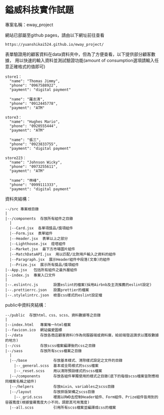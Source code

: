 # 鎰威科技實作試題

專案名稱：eway_project


網站已部屬至github pages，請由以下網址前往查看

    https://yuanshikai524.github.io/eway_project/



表單驗證用的顧客資料在data資料夾中，但為了方便查看，以下提供部分顧客數據，
用以快速的輸入資料並測試驗證功能(amount of consumption選項請輸入任意正確格式的值即可)

    store1：
      "name": "Thomas Jimmy",
      "phone": "0967588922",
      "payment": "digital payment"

      "name": "羅志清",
      "phone": "0912445778",
      "payment": "ATM"

    store3：
      "name": "Hughes Mario",
      "phone": "0920555444",
      "payment": "ATM"

      "name": "張三",
      "phone": "0923833755",
      "payment": "digital payment"

    store223：
      "name": "Johnson Wicky",
      "phone": "0973255611",
      "payment": "ATM"

      "name": "林峰",
      "phone": "0999111333",
      "payment": "digital payment"
      

資料夾結構：

    --/src 專案根目錄
    |
    |--/components  存放所有組件之目錄
      |
      |--Card.jsx  各單項獎品/獎項組件
      |--Form.jsx  表單組件
      |--Header.jsx  表單以上之部分
      |--Lighthouse.jsx  燈塔組件
      |--Market.jsx  最下方市場圖片組件
      |--MatchDataAPI.jsx  用以匹配/比對用戶輸入之資料的組件
      |--Paragraph.jsx  展示Header組件中段落(文章)的組件
      |--Prize.jsx  展示所有獎品/獎項組件
    |--App.jsx   包括所有組件之最外層組件
    |--index.js  專案入口文件
    |
    |--.eslintrc.js       設置eslint的檔案(採用Airbnb及主流推薦的eslint設定)
    |--.prettierrc.json   設置prettier的檔案
    |--.stylelintrc.json  檢查css樣式的eslint設定檔


public中資料夾結構：

    --/public  存放html、css、scss、資料數據等之目錄
    |
    |--index.html   專案唯一html檔案
    |--favicon.ico  網站偏愛圖標
    |--/data        存放各商店顧客資料(作為伺服器端或資料庫，給前端發送請求以獲取數據的地方)
    |--/css         存放scss檔案編譯後的css之目錄
    |--/sass        存放所有scss檔案之目錄
      |
      |--/base            存放基本樣式、清除樣式設定之文件的目錄
        |--_general.scss  基本或全局樣式的scss檔案
        |--_reset.scss    用以清除預設樣式的scss檔案
      |--/components      存放各組件單獨使用的樣式之目錄(底下的每個scss檔案皆對應相同檔案名稱之組件)
      |--/helpers         存放mixin、variables之scss目錄
      |--/layout          存放排版架構之scss目錄
        |--_grid.scss     裡面以RWD去控制Header組件、Form組件、Prize組件皆用到的容器寬度(根據螢幕寬度大小不同，調節其可用寬度)
      |--all.scss         引用所有scss檔案並編譯成css的檔案